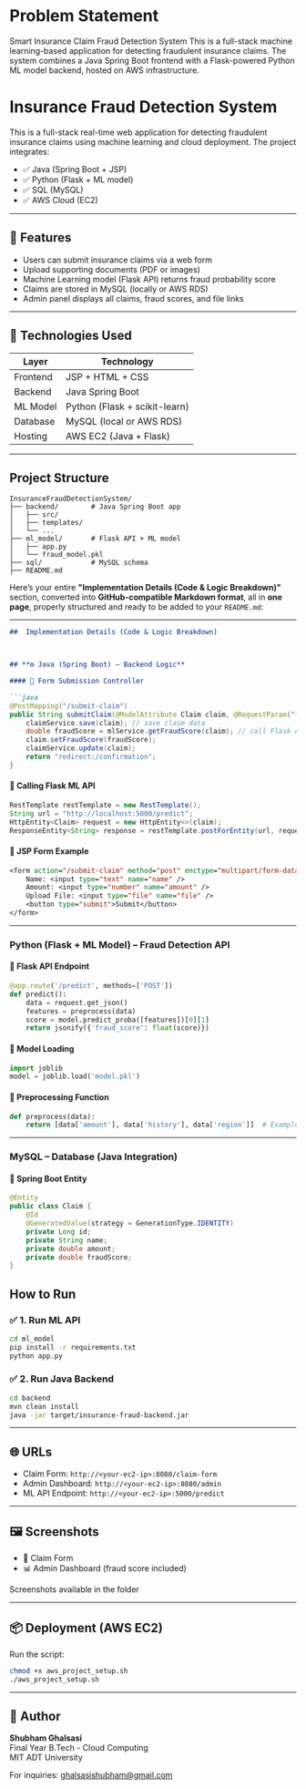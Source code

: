 # Problem Statement
Smart Insurance Claim Fraud Detection System
This is a full-stack machine learning-based application for detecting fraudulent insurance claims. The system combines a Java Spring Boot frontend with a Flask-powered Python ML model backend, hosted on AWS infrastructure.




# Insurance Fraud Detection System

This is a full-stack real-time web application for detecting fraudulent insurance claims using machine learning and cloud deployment. The project integrates:

- ✅ Java (Spring Boot + JSP)
- ✅ Python (Flask + ML model)
- ✅ SQL (MySQL)
- ✅ AWS Cloud (EC2)

---

## 📌 Features

- Users can submit insurance claims via a web form
- Upload supporting documents (PDF or images)
- Machine Learning model (Flask API) returns fraud probability score
- Claims are stored in MySQL (locally or AWS RDS)
- Admin panel displays all claims, fraud scores, and file links

---

## 🧰 Technologies Used

| Layer       | Technology             |
|-------------|------------------------|
| Frontend    | JSP + HTML + CSS       |
| Backend     | Java Spring Boot       |
| ML Model    | Python (Flask + scikit-learn) |
| Database    | MySQL (local or AWS RDS) |
| Hosting     | AWS EC2 (Java + Flask) |

---

##  Project Structure

```
InsuranceFraudDetectionSystem/
├── backend/        # Java Spring Boot app
│   ├── src/
│   ├── templates/
│   └── ...
├── ml_model/       # Flask API + ML model
│   ├── app.py
│   └── fraud_model.pkl
├── sql/            # MySQL schema
├── README.md
```
Here’s your entire **"Implementation Details (Code & Logic Breakdown)"** section, converted into **GitHub-compatible Markdown format**, all in **one page**, properly structured and ready to be added to your `README.md`:

---

````md
##  Implementation Details (Code & Logic Breakdown)



## **⚙️ Java (Spring Boot) – Backend Logic**

#### 📌 Form Submission Controller

```java
@PostMapping("/submit-claim")
public String submitClaim(@ModelAttribute Claim claim, @RequestParam("file") MultipartFile file) {
    claimService.save(claim); // save claim data
    double fraudScore = mlService.getFraudScore(claim); // call Flask API
    claim.setFraudScore(fraudScore);
    claimService.update(claim);
    return "redirect:/confirmation";
}
````

#### 📌 Calling Flask ML API

```java
RestTemplate restTemplate = new RestTemplate();
String url = "http://localhost:5000/predict";
HttpEntity<Claim> request = new HttpEntity<>(claim);
ResponseEntity<String> response = restTemplate.postForEntity(url, request, String.class);
```

#### 📌 JSP Form Example

```jsp
<form action="/submit-claim" method="post" enctype="multipart/form-data">
    Name: <input type="text" name="name" />
    Amount: <input type="number" name="amount" />
    Upload File: <input type="file" name="file" />
    <button type="submit">Submit</button>
</form>
```

---

###  Python (Flask + ML Model) – Fraud Detection API

#### 📌 Flask API Endpoint

```python
@app.route('/predict', methods=['POST'])
def predict():
    data = request.get_json()
    features = preprocess(data)
    score = model.predict_proba([features])[0][1]
    return jsonify({'fraud_score': float(score)})
```

#### 📌 Model Loading

```python
import joblib
model = joblib.load('model.pkl')
```

#### 📌 Preprocessing Function

```python
def preprocess(data):
    return [data['amount'], data['history'], data['region']]  # Example fields
```

---

###  MySQL – Database (Java Integration)

#### 📌 Spring Boot Entity

```java
@Entity
public class Claim {
    @Id
    @GeneratedValue(strategy = GenerationType.IDENTITY)
    private Long id;
    private String name;
    private double amount;
    private double fraudScore;
}
```

##  How to Run

### ✅ 1. Run ML API
```bash
cd ml_model
pip install -r requirements.txt
python app.py
```

### ✅ 2. Run Java Backend
```bash
cd backend
mvn clean install
java -jar target/insurance-fraud-backend.jar
```

---

## 🌐 URLs

- Claim Form: `http://<your-ec2-ip>:8080/claim-form`
- Admin Dashboard: `http://<your-ec2-ip>:8080/admin`
- ML API Endpoint: `http://<your-ec2-ip>:5000/predict`

---

## 🖼️ Screenshots

- 📄 Claim Form  
- 📊 Admin Dashboard (fraud score included)

 Screenshots available in the folder

---

## 📦 Deployment (AWS EC2)

Run the script:
```bash
chmod +x aws_project_setup.sh
./aws_project_setup.sh
```

---

## 📜 Author

**Shubham Ghalsasi**  
Final Year B.Tech - Cloud Computing  
MIT ADT University

For inquiries: ghalsasishubham@gmail.com

